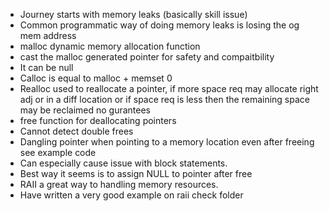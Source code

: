 - Journey starts with memory leaks (basically skill issue)
- Common programmatic way of doing memory leaks is losing the og mem
address
- malloc dynamic memory allocation function
- cast the malloc generated pointer for safety and compaitbility
- It can be null
- Calloc is equal to malloc + memset 0
- Realloc used to reallocate a pointer, if more space req may allocate
right adj or in a diff location or if space req is less then the remaining space
may be reclaimed no gurantees
- free function for deallocating pointers
- Cannot detect double frees
- Dangling pointer when pointing to a memory location even after freeing see
example code
- Can especially cause issue with block statements.
- Best way it seems is to assign NULL to pointer after free
- RAII a great way to handling memory resources.
- Have written a very good example on raii check folder